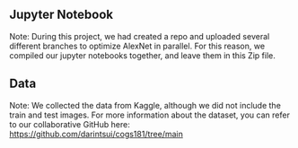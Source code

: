 
## Jupyter Notebook
Note: During this project, we had created a repo and uploaded several different branches to optimize AlexNet in parallel. For this reason, we compiled our jupyter notebooks together, and leave them in this Zip file. 

## Data
Note: We collected the data from Kaggle, although we did not include the train and test images. For more information about the dataset, you can refer to our collaborative GitHub here: https://github.com/darintsui/cogs181/tree/main